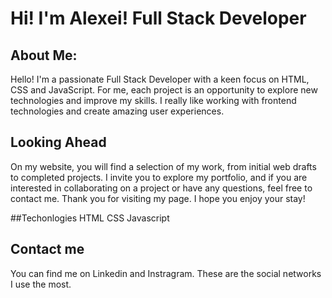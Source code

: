 # Hi! I'm Alexei! Full Stack Developer

## About Me:

Hello! I'm a passionate Full Stack Developer with a keen focus on HTML, CSS and JavaScript. For me, each project is an opportunity to explore new technologies and improve my skills. I really like working with frontend technologies and create amazing user experiences.

## Looking Ahead
On my website, you will find a selection of my work, from initial web drafts to completed projects. I invite you to explore my portfolio, and if you are interested in collaborating on a project or have any questions, feel free to contact me. Thank you for visiting my page. I hope you enjoy your stay!

##Techonlogies 
HTML
CSS
Javascript

## Contact me

You can find me on Linkedin and Instragram. These are the social networks I use the most.

